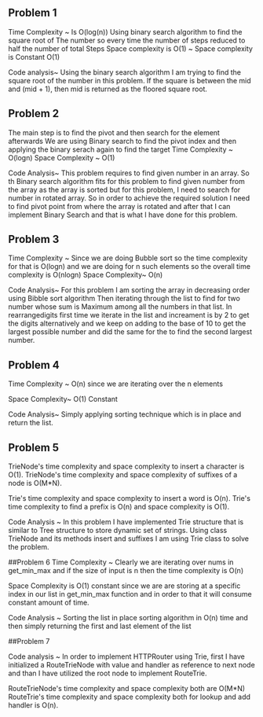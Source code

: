 ## Problem 1
Time Complexity ~ Is O(log(n)) Using binary search algorithm to find the square root of
The number so every time the number of steps reduced to half the number of total Steps
Space complexity is O(1) ~ Space complexity is Constant O(1)

Code analysis~ Using the binary search algorithm I am trying to find the square root of the number in this problem.
If the square is between the mid and (mid + 1), then mid is returned as the floored square root.


## Problem 2
The main step is to find the pivot and then search for the element afterwards
We are using Binary search to find the pivot index and then
applying the binary serach again to find the target
Time Complexity ~ O(logn)
Space Complexity ~ O(1)

Code Analysis~
This problem requires to find given number in an array. So th Binary search algorithm
fits for this problem to find given number from the array as the array is sorted but for this
problem, I need to search for number in rotated array. So in order to achieve the required solution
I need to find pivot point from where the array is rotated and after that I can implement
Binary Search and that is what I have done for this problem.

## Problem 3
Time Complexity ~
Since we are doing Bubble sort so the time complexity for that
is O(logn) and we are doing for n such
elements so the overall time complexity is O(nlogn)
Space Complexity~ O(n)

Code Analysis~
For this problem I am sorting the array in decreasing order using Bibble sort algorithm
Then iterating through the list to find for two number whose sum is Maximum among all the numbers in that list.
In rearrangedigits first time we iterate in the list and increament is by 2  to get the digits alternatively
and we keep on adding to the base of 10 to get the largest possible number and did the same for the to find the second largest number.

## Problem 4
Time Complexity ~
O(n) since we are iterating over the n elements

Space Complexity~
O(1) Constant

Code Analysis~
Simply applying sorting technique which is in place and return the list.


## Problem 5
TrieNode's time complexity and space complexity to insert a character is O(1).
TrieNode's time complexity and space complexity of suffixes of a node is O(M*N).

Trie's time complexity and space complexity to insert a word is O(n).
Trie's time complexity to find a prefix is O(n) and space complexity is O(1).

Code Analysis ~ In this problem I have implemented Trie structure that is similar to Tree structure
to store dynamic set of strings. Using class TrieNode and its methods insert and suffixes I
am using Trie class to solve the problem.


##Problem 6
Time Complexity ~ Clearly we are iterating over nums in get_min_max and if the size of input is n
then the time complexity is O(n)

Space Complexity is O(1) constant since we are are storing at a specific index in our list in get_min_max function
and in order to that it will consume constant amount of time.

Code Analysis ~ Sorting the list in place sorting algorithm in O(n) time and then simply
returning the first and last element of the list

##Problem 7

 Code analysis ~ In order to implement HTTPRouter using Trie, first I have initialized a RouteTrieNode with value and
 handler as reference to next node and than I have utilized the root node to implement RouteTrie.

RouteTrieNode's time complexity and space complexity both are O(M*N)
RouteTrie's time complexity and space complexity both for lookup and add handler is O(n).